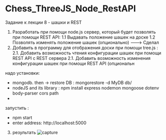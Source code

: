 # Chess_ThreeJS_Node_RestAPI
Задание к лекции 8 - шашки и REST
1. Разработать при помощи node.js сервер, который будет позволять при помощи REST API:
1.1 Выдавать положение шашек на доске 
1.2 Позволять изменять положение шашек (опционально)
---> Cделал
2. Добавить в программу для отображения доски при помощи tree.js :
2.1. Добавить возможность чтения конфигурации шашек при помощи REST API c REST сервера
2.1. Добавить возможность изменения конфигурации шашек при помощи REST API (опциональн

надо установки:
  - mongodb. then -> restore DB : mongorestore -d MyDB db/
  - nodeJS and its library : npm install express nodemon mongoose dotenv body-parser cors path
  - 
запустить : 
- npm start
- enter address: http://localhost:5000
3. результать 
![capture](./images/capture.png)

